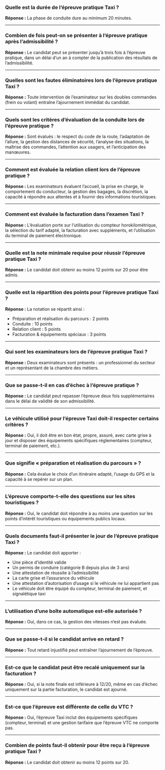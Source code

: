 
### Quelle est la durée de l’épreuve pratique Taxi ?  
**Réponse :** La phase de conduite dure au minimum 20 minutes.

---

### Combien de fois peut-on se présenter à l’épreuve pratique après l’admissibilité ?  
**Réponse :** Le candidat peut se présenter jusqu’à trois fois à l’épreuve pratique, dans un délai d’un an à compter de la publication des résultats de l’admissibilité.

---

### Quelles sont les fautes éliminatoires lors de l’épreuve pratique Taxi ?  
**Réponse :** Toute intervention de l’examinateur sur les doubles commandes (frein ou volant) entraîne l’ajournement immédiat du candidat.

---

### Quels sont les critères d’évaluation de la conduite lors de l’épreuve pratique ?  
**Réponse :** Sont évalués : le respect du code de la route, l’adaptation de l’allure, la gestion des distances de sécurité, l’analyse des situations, la maîtrise des commandes, l’attention aux usagers, et l’anticipation des manœuvres.

---

### Comment est évaluée la relation client lors de l’épreuve pratique ?  
**Réponse :** Les examinateurs évaluent l’accueil, la prise en charge, le comportement du conducteur, la gestion des bagages, la discrétion, la capacité à répondre aux attentes et à fournir des informations touristiques.

---

### Comment est évaluée la facturation dans l’examen Taxi ?  
**Réponse :** L’évaluation porte sur l’utilisation du compteur horokilométrique, la sélection du tarif adapté, la facturation avec suppléments, et l’utilisation du terminal de paiement électronique.

---

### Quelle est la note minimale requise pour réussir l’épreuve pratique Taxi ?  
**Réponse :** Le candidat doit obtenir au moins 12 points sur 20 pour être admis.

---

### Quelle est la répartition des points pour l’épreuve pratique Taxi ?  
**Réponse :** La notation se répartit ainsi :
- Préparation et réalisation du parcours : 2 points  
- Conduite : 10 points  
- Relation client : 5 points  
- Facturation & équipements spéciaux : 3 points

---

### Qui sont les examinateurs lors de l’épreuve pratique Taxi ?  
**Réponse :** Deux examinateurs sont présents : un professionnel du secteur et un représentant de la chambre des métiers.

---

### Que se passe-t-il en cas d’échec à l’épreuve pratique ?  
**Réponse :** Le candidat peut repasser l’épreuve deux fois supplémentaires dans le délai de validité de son admissibilité.

---

### Le véhicule utilisé pour l’épreuve Taxi doit-il respecter certains critères ?  
**Réponse :** Oui, il doit être en bon état, propre, assuré, avec carte grise à jour et disposer des équipements spécifiques réglementaires (compteur, terminal de paiement, etc.).

---

### Que signifie « préparation et réalisation du parcours » ?  
**Réponse :** Cela évalue le choix d’un itinéraire adapté, l’usage du GPS et la capacité à se repérer sur un plan.

---

### L’épreuve comporte-t-elle des questions sur les sites touristiques ?  
**Réponse :** Oui, le candidat doit répondre à au moins une question sur les points d’intérêt touristiques ou équipements publics locaux.

---

### Quels documents faut-il présenter le jour de l’épreuve pratique Taxi ?  
**Réponse :** Le candidat doit apporter :
- Une pièce d’identité valide  
- Un permis de conduire (catégorie B depuis plus de 3 ans)  
- Une attestation de réussite à l’admissibilité  
- La carte grise et l’assurance du véhicule  
- Une attestation d’autorisation d’usage si le véhicule ne lui appartient pas  
- Le véhicule doit être équipé du compteur, terminal de paiement, et signalétique taxi

---

### L’utilisation d’une boîte automatique est-elle autorisée ?  
**Réponse :** Oui, dans ce cas, la gestion des vitesses n’est pas évaluée.

---

### Que se passe-t-il si le candidat arrive en retard ?  
**Réponse :** Tout retard injustifié peut entraîner l’ajournement de l’épreuve.

---

### Est-ce que le candidat peut être recalé uniquement sur la facturation ?  
**Réponse :** Oui, si la note finale est inférieure à 12/20, même en cas d’échec uniquement sur la partie facturation, le candidat est ajourné.

---

### Est-ce que l’épreuve est différente de celle du VTC ?  
**Réponse :** Oui, l’épreuve Taxi inclut des équipements spécifiques (compteur, terminal) et une gestion tarifaire que l’épreuve VTC ne comporte pas.

---

### Combien de points faut-il obtenir pour être reçu à l’épreuve pratique Taxi ?  
**Réponse :** Le candidat doit obtenir au moins 12 points sur 20.

